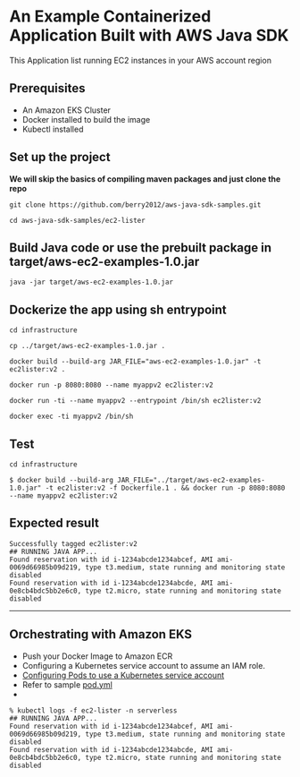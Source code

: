 # An Example Containerized Application Built with AWS Java SDK 

This Application list running EC2 instances in your AWS account region

## Prerequisites

- An Amazon EKS Cluster
- Docker installed to build the image 
- Kubectl installed


## Set up the project

**We will skip the basics of compiling maven packages and just clone the repo**

```
git clone https://github.com/berry2012/aws-java-sdk-samples.git

cd aws-java-sdk-samples/ec2-lister
```


## Build Java code or use the prebuilt package in target/aws-ec2-examples-1.0.jar

```
java -jar target/aws-ec2-examples-1.0.jar
```


## Dockerize the app using sh entrypoint

```
cd infrastructure 

cp ../target/aws-ec2-examples-1.0.jar .

docker build --build-arg JAR_FILE="aws-ec2-examples-1.0.jar" -t ec2lister:v2 .

docker run -p 8080:8080 --name myappv2 ec2lister:v2

docker run -ti --name myappv2 --entrypoint /bin/sh ec2lister:v2

docker exec -ti myappv2 /bin/sh

```

## Test

```
cd infrastructure 

$ docker build --build-arg JAR_FILE="../target/aws-ec2-examples-1.0.jar" -t ec2lister:v2 -f Dockerfile.1 . && docker run -p 8080:8080 --name myappv2 ec2lister:v2

```

## Expected result

```
Successfully tagged ec2lister:v2
## RUNNING JAVA APP...
Found reservation with id i-1234abcde1234abcef, AMI ami-0069d66985b09d219, type t3.medium, state running and monitoring state disabled
Found reservation with id i-1234abcde1234abcde, AMI ami-0e8cb4bdc5bb2e6c0, type t2.micro, state running and monitoring state disabled
```

---

## Orchestrating with Amazon EKS

- Push your Docker Image to Amazon ECR
- Configuring a Kubernetes service account to assume an IAM role.
- [Configuring Pods to use a Kubernetes service account](https://docs.aws.amazon.com/eks/latest/userguide/pod-configuration.html)
- Refer to sample [pod.yml](./infrastructure/pod.yml)
- 

```
% kubectl logs -f ec2-lister -n serverless
## RUNNING JAVA APP...
Found reservation with id i-1234abcde1234abcef, AMI ami-0069d66985b09d219, type t3.medium, state running and monitoring state disabled
Found reservation with id i-1234abcde1234abcde, AMI ami-0e8cb4bdc5bb2e6c0, type t2.micro, state running and monitoring state disabled

```